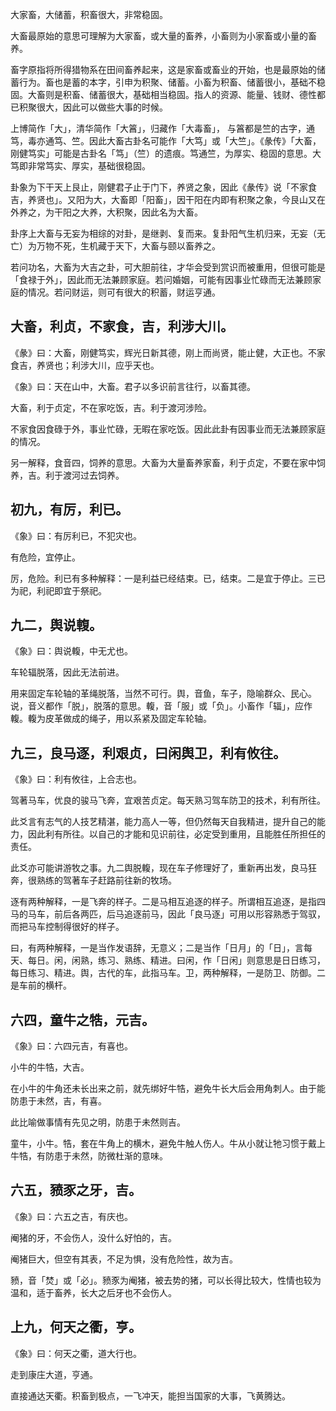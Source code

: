 
大家畜，大储蓄，积畜很大，非常稳固。

大畜最原始的意思可理解为大家畜，或大量的畜养，小畜则为小家畜或小量的畜养。

畜字原指将所得猎物系在田间畜养起来，这是家畜或畜业的开始，也是最原始的储蓄行为。畜也是蓄的本字，引申为积聚、储蓄。小畜为积畜、储蓄很小，基础不稳固。大畜则是积畜、储蓄很大，基础相当稳固。指人的资源、能量、钱财、德性都已积聚很大，因此可以做些大事的时候。

上博简作「大」，清华简作「大䈞」，归藏作「大毒畜」， 与䈞都是竺的古字，通笃，毒亦通笃、竺。因此大畜古卦名可能作「大笃」或「大竺」。《彖传》「大畜，刚健笃实」可能是古卦名「笃」（竺）的遗痕。笃通竺，为厚实、稳固的意思。大笃即非常笃实、厚实，基础很稳固。

卦象为下干天上艮止，刚健君子止于门下，养贤之象，因此《彖传》说「不家食吉，养贤也」。又阳为大，大畜即「阳畜」，因干阳在内即有积聚之象，今艮山又在外养之，为干阳之大养，大积聚，因此名为大畜。

卦序上大畜与无妄为相综的对卦，是继剥、复而来。复卦阳气生机归来，无妄（无亡）为万物不死，生机藏于天下，大畜与颐以畜养之。

若问功名，大畜为大吉之卦，可大胆前往，才华会受到赏识而被重用，但很可能是「食禄于外」，因此而无法兼顾家庭。若问婚姻，可能有因事业忙碌而无法兼顾家庭的情况。若问财运，则可有很大的积蓄，财运亨通。

## 大畜，利贞，不家食，吉，利涉大川。

《彖》曰：大畜，刚健笃实，辉光日新其德，刚上而尚贤，能止健，大正也。不家食吉，养贤也；利涉大川，应乎天也。

《象》曰：天在山中，大畜。君子以多识前言往行，以畜其德。

大畜，利于贞定，不在家吃饭，吉。利于渡河涉险。

不家食因食碌于外，事业忙碌，无暇在家吃饭。因此此卦有因事业而无法兼顾家庭的情况。

另一解释，食音四，饲养的意思。大畜为大量畜养家畜，利于贞定，不要在家中饲养，吉。利于渡河过去饲养。

## 初九，有厉，利已。

《象》曰：有厉利已，不犯灾也。

有危险，宜停止。

厉，危险。利已有多种解释：一是利益已经结束。已，结束。二是宜于停止。三已为祀，利祀即宜于祭祀。

## 九二，舆说輹。

《象》曰：舆说輹，中无尤也。

车轮辐脱落，因此无法前进。

用来固定车轮轴的革绳脱落，当然不可行。舆，音鱼，车子，隐喻群众、民心。说，音义都作「脱」，脱落的意思。輹，音「服」或「负」。小畜作「辐」，应作輹。輹为皮革做成的绳子，用以系紧及固定车轮轴。

## 九三，良马逐，利艰贞，曰闲舆卫，利有攸往。

《象》曰：利有攸往，上合志也。

驾著马车，优良的骏马飞奔，宜艰苦贞定。每天熟习驾车防卫的技术，利有所往。

此爻言有志气的人技艺精湛，能力高人一等，但仍然每天自我精进，提升自己的能力，因此利有所往。以自己的才能和见识前往，必定受到重用，且能胜任所担任的责任。

此爻亦可能讲游牧之事。九二舆脱輹，现在车子修理好了，重新再出发，良马狂奔，很熟练的驾著车子赶路前往新的牧场。

逐有两种解释，一是飞奔的样子。二是马相互追逐的样子。所谓相互追逐，是指四马的马车，前后各两匹，后马追逐前马，因此「良马逐」可用以形容熟悉于驾驭，而把马车控制得很好的样子。

曰，有两种解释，一是当作发语辞，无意义；二是当作「日月」的「日」，言每天、每日。闲，闲熟，练习、熟练、精进。曰闲，作「日闲」则意思是日日练习，每日练习、精进。舆，古代的车，此指马车。卫，两种解释，一是防卫、防御。二是车前的横杆。

## 六四，童牛之牿，元吉。

《象》曰：六四元吉，有喜也。

小牛的牛牿，大吉。

在小牛的牛角还未长出来之前，就先绑好牛牿，避免牛长大后会用角刺人。由于能防患于未然，吉，有喜。

此比喻做事情有先见之明，防患于未然则吉。

童牛，小牛。牿，套在牛角上的横木，避免牛触人伤人。牛从小就让牠习惯于戴上牛牿，有防患于未然，防微杜渐的意味。

## 六五，豮豕之牙，吉。

《象》曰：六五之吉，有庆也。

阉猪的牙，不会伤人，没什么好怕的，吉。

阉猪巨大，但空有其表，不足为惧，没有危险性，故为吉。

豮，音「焚」或「必」。豮豕为阉猪，被去势的猪，可以长得比较大，性情也较为温和，适于畜养，长大之后牙也不会伤人。

## 上九，何天之衢，亨。

《象》曰：何天之衢，道大行也。

走到康庄大道，亨通。

直接通达天衢。积畜到极点，一飞冲天，能担当国家的大事，飞黄腾达。